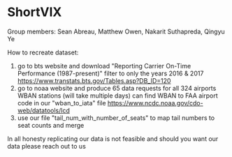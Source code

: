 # ShortVIX
Group members: Sean Abreau, Matthew Owen, Nakarit Suthapreda, Qingyu Ye

How to recreate dataset:
1) go to bts website and download "Reporting Carrier On-Time Performance (1987-present)" filter to only the years 2016 & 2017
  https://www.transtats.bts.gov/Tables.asp?DB_ID=120
2) go to noaa website and produce 65 data requests for all 324 airports WBAN stations (will take multiple days) can find WBAN to FAA airport code in our "wban_to_iata" file
   https://www.ncdc.noaa.gov/cdo-web/datatools/lcd
3) use our file "tail_num_with_number_of_seats" to map tail numbers to seat counts and merge

In all honesty replicating our data is not feasible and should you want our data please reach out to us
